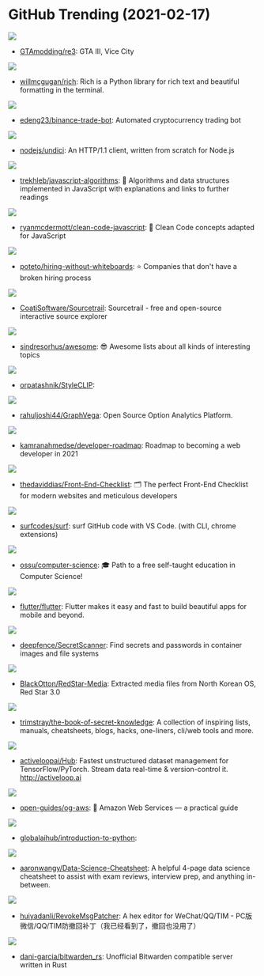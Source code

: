 # GitHub Trending (2021-02-17)

![](https://img.shields.io/badge/C%2B%2B-New%20852-green?style=flat-square&logo=appveyor)
- [GTAmodding/re3](https://github.com/GTAmodding/re3): GTA III, Vice City

![](https://img.shields.io/badge/Python-New%20747-green?style=flat-square&logo=appveyor)
- [willmcgugan/rich](https://github.com/willmcgugan/rich): Rich is a Python library for rich text and beautiful formatting in the terminal.

![](https://img.shields.io/badge/Python-New%20113-green?style=flat-square&logo=appveyor)
- [edeng23/binance-trade-bot](https://github.com/edeng23/binance-trade-bot): Automated cryptocurrency trading bot

![](https://img.shields.io/badge/JavaScript-New%20145-green?style=flat-square&logo=appveyor)
- [nodejs/undici](https://github.com/nodejs/undici): An HTTP/1.1 client, written from scratch for Node.js

![](https://img.shields.io/badge/JavaScript-New%20223-green?style=flat-square&logo=appveyor)
- [trekhleb/javascript-algorithms](https://github.com/trekhleb/javascript-algorithms): 📝 Algorithms and data structures implemented in JavaScript with explanations and links to further readings

![](https://img.shields.io/badge/JavaScript-New%20410-green?style=flat-square&logo=appveyor)
- [ryanmcdermott/clean-code-javascript](https://github.com/ryanmcdermott/clean-code-javascript): 🛁 Clean Code concepts adapted for JavaScript

![](https://img.shields.io/badge/JavaScript-New%20190-green?style=flat-square&logo=appveyor)
- [poteto/hiring-without-whiteboards](https://github.com/poteto/hiring-without-whiteboards): ⭐️ Companies that don't have a broken hiring process

![](https://img.shields.io/badge/C%2B%2B-New%20106-green?style=flat-square&logo=appveyor)
- [CoatiSoftware/Sourcetrail](https://github.com/CoatiSoftware/Sourcetrail): Sourcetrail - free and open-source interactive source explorer

![](https://img.shields.io/badge/none-New%20228-green?style=flat-square&logo=appveyor)
- [sindresorhus/awesome](https://github.com/sindresorhus/awesome): 😎 Awesome lists about all kinds of interesting topics

![](https://img.shields.io/badge/Jupyter%20Notebook-New%2034-green?style=flat-square&logo=appveyor)
- [orpatashnik/StyleCLIP](https://github.com/orpatashnik/StyleCLIP): 

![](https://img.shields.io/badge/JavaScript-New%2016-green?style=flat-square&logo=appveyor)
- [rahuljoshi44/GraphVega](https://github.com/rahuljoshi44/GraphVega): Open Source Option Analytics Platform.

![](https://img.shields.io/badge/none-New%20228-green?style=flat-square&logo=appveyor)
- [kamranahmedse/developer-roadmap](https://github.com/kamranahmedse/developer-roadmap): Roadmap to becoming a web developer in 2021

![](https://img.shields.io/badge/none-New%2085-green?style=flat-square&logo=appveyor)
- [thedaviddias/Front-End-Checklist](https://github.com/thedaviddias/Front-End-Checklist): 🗂 The perfect Front-End Checklist for modern websites and meticulous developers

![](https://img.shields.io/badge/TypeScript-New%20118-green?style=flat-square&logo=appveyor)
- [surfcodes/surf](https://github.com/surfcodes/surf): surf GitHub code with VS Code. (with CLI, chrome extensions)

![](https://img.shields.io/badge/none-New%20118-green?style=flat-square&logo=appveyor)
- [ossu/computer-science](https://github.com/ossu/computer-science): 🎓 Path to a free self-taught education in Computer Science!

![](https://img.shields.io/badge/Dart-New%20177-green?style=flat-square&logo=appveyor)
- [flutter/flutter](https://github.com/flutter/flutter): Flutter makes it easy and fast to build beautiful apps for mobile and beyond.

![](https://img.shields.io/badge/Go-New%20220-green?style=flat-square&logo=appveyor)
- [deepfence/SecretScanner](https://github.com/deepfence/SecretScanner): Find secrets and passwords in container images and file systems

![](https://img.shields.io/badge/none-New%2021-green?style=flat-square&logo=appveyor)
- [BlackOtton/RedStar-Media](https://github.com/BlackOtton/RedStar-Media): Extracted media files from North Korean OS, Red Star 3.0

![](https://img.shields.io/badge/none-New%20134-green?style=flat-square&logo=appveyor)
- [trimstray/the-book-of-secret-knowledge](https://github.com/trimstray/the-book-of-secret-knowledge): A collection of inspiring lists, manuals, cheatsheets, blogs, hacks, one-liners, cli/web tools and more.

![](https://img.shields.io/badge/Python-New%2074-green?style=flat-square&logo=appveyor)
- [activeloopai/Hub](https://github.com/activeloopai/Hub): Fastest unstructured dataset management for TensorFlow/PyTorch. Stream data real-time & version-control it. http://activeloop.ai

![](https://img.shields.io/badge/Shell-New%2033-green?style=flat-square&logo=appveyor)
- [open-guides/og-aws](https://github.com/open-guides/og-aws): 📙 Amazon Web Services — a practical guide

![](https://img.shields.io/badge/Jupyter%20Notebook-New%2012-green?style=flat-square&logo=appveyor)
- [globalaihub/introduction-to-python](https://github.com/globalaihub/introduction-to-python): 

![](https://img.shields.io/badge/TeX-New%20182-green?style=flat-square&logo=appveyor)
- [aaronwangy/Data-Science-Cheatsheet](https://github.com/aaronwangy/Data-Science-Cheatsheet): A helpful 4-page data science cheatsheet to assist with exam reviews, interview prep, and anything in-between.

![](https://img.shields.io/badge/C%23-New%2014-green?style=flat-square&logo=appveyor)
- [huiyadanli/RevokeMsgPatcher](https://github.com/huiyadanli/RevokeMsgPatcher): A hex editor for WeChat/QQ/TIM - PC版微信/QQ/TIM防撤回补丁（我已经看到了，撤回也没用了）

![](https://img.shields.io/badge/JavaScript-New%20133-green?style=flat-square&logo=appveyor)
- [dani-garcia/bitwarden_rs](https://github.com/dani-garcia/bitwarden_rs): Unofficial Bitwarden compatible server written in Rust

